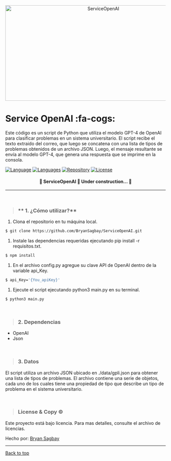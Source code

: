 <div align="center" id="top"> 
  <img src="https://miro.medium.com/v2/resize:fit:1400/1*5ecJKPe4wDKIJ197h5r3bQ.png"  height="300" width="600" alt="ServiceOpenAI" />
</div>

# Service OpenAI :fa-cogs: 
Este código es un script de Python que utiliza el modelo GPT-4 de OpenAI para clasificar problemas en un sistema universitario. El script recibe el texto extraido del correo, que luego se concatena con una lista de tipos de problemas obtenidos de un archivo JSON. Luego, el mensaje resultante se envía al modelo GPT-4, que genera una respuesta que se imprime en la consola. 

[![Language](https://img.shields.io/github/languages/top/BryanSagbay/ServiceOpenAI?color=56BEB8 "Language")](https://img.shields.io/github/languages/top/BryanSagbay/ServiceOpenAI?color=56BEB8 "Language")  [![Languages](https://img.shields.io/github/languages/count/BryanSagbay/ServiceOpenAI?color=56BEB8 "Languages")](https://img.shields.io/github/languages/count/BryanSagbay/ServiceOpenAI?color=56BEB8 "Languages") [![Repository](https://img.shields.io/github/repo-size/BryanSagbay/ServiceOpenAI?color=56BEB8 "Repository")](https://img.shields.io/github/repo-size/BryanSagbay/ServiceOpenAI?color=56BEB8 "Repository") [![License](https://img.shields.io/github/license/BryanSagbay/ServiceOpenAI?color=56BEB8 "Reports")](https://img.shields.io/github/license/BryanSagbay/ServiceOpenAI?color=56BEB8 "Reports")

  <!-- <img alt="Github issues" src="https://img.shields.io/github/issues/BryanSagbay/ServiceOpenAI?color=56BEB8" /> -->

  <!-- <img alt="Github forks" src="https://img.shields.io/github/forks/{{YOUR_GITHUB_USERNAME}}/serviceopenai?color=56BEB8" /> -->

  <!-- <img alt="Github stars" src="https://img.shields.io/github/stars/{{YOUR_GITHUB_USERNAME}}/serviceopenai?color=56BEB8" /> -->
</p>

<h4 align="center"> 
	🚧  ServiceOpenAI 🚀 Under construction...  🚧
</h4> 

<hr> 

<br>

> ### ** 1. ¿Cómo utilizar?**

1. Clona el repositorio en tu máquina local.
```bash
$ git clone https://github.com/BryanSagbay/ServiceOpenAI.git
```

1. Instale las dependencias requeridas ejecutando pip install -r requisitos.txt.
```bash
$ npm install
```

1. En el archivo config.py agregue su clave API de OpenAI dentro de la variable api_Key.
```bash
$ api_Key='{You_apiKey}'
```

1. Ejecute el script ejecutando python3 main.py en su terminal.
```bash
$ python3 main.py
``` 
<br>


> ### 2. Dependencias

- OpenAI
- Json
<br>


> ###  3. Datos

El script utiliza un archivo JSON ubicado en ./data/gpli.json para obtener una lista de tipos de problemas. El archivo contiene una serie de objetos, cada uno de los cuales tiene una propiedad de tipo que describe un tipo de problema en el sistema universitario.

<br>


> ### License & Copy &copy;

Este proyecto está bajo licencia. Para mas detalles, consulte el archivo de licencias.


Hecho por: <a href="https://github.com/BryanSagbayt" target="_blank">Bryan Sagbay</a>


------------

<a href="#top">Back to top</a>
